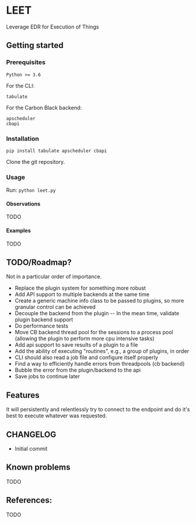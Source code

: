 # LEET
Leverage EDR for Execution of Things

## Getting started

### Prerequisites

```
Python >= 3.6
```

For the CLI:

```
tabulate
```

For the Carbon Black backend:

```
apscheduler
cbapi
```

### Installation

```
pip install tabulate apscheduler cbapi
```

Clone the git repository.

### Usage

Run: `python leet.py`

#### Observations

TODO

#### Examples

TODO

## TODO/Roadmap?

Not in a particular order of importance.

- Replace the plugin system for something more robust
- Add API support to multiple backends at the same time
- Create a generic machine info class to be passed to plugins, so more granular
  control can be achieved
- Decouple the backend from the plugin
-- In the mean time, validate plugin backend support
- Do performance tests
- Move CB backend thread pool for the sessions to a process pool (allowing the plugin to perform more cpu intensive tasks)
- Add api support to save results of a plugin to a file
- Add the ability of executing "routines", e.g., a group of plugins, in order
- CLI should also read a job file and configure itself properly
- Find a way to efficiently handle errors from threadpools (cb backend)
- Bubble the error from the plugin/backend to the api
- Save jobs to continue later

## Features

It will persistently and relentlessly try to connect to the endpoint and
do it's best to execute whatever was requested.

## CHANGELOG

- Initial commit

## Known problems

TODO

## References:

TODO

